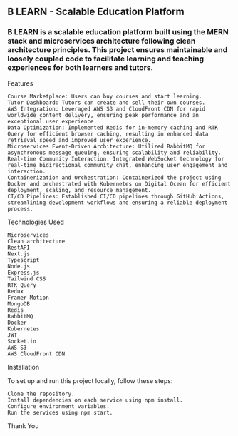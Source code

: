 ## B LEARN - Scalable Education Platform

### B LEARN is a scalable education platform built using the MERN stack and microservices architecture following clean architecture principles. This project ensures maintainable and loosely coupled code to facilitate learning and teaching experiences for both learners and tutors.
Features

    Course Marketplace: Users can buy courses and start learning.
    Tutor Dashboard: Tutors can create and sell their own courses.
    AWS Integration: Leveraged AWS S3 and CloudFront CDN for rapid worldwide content delivery, ensuring peak performance and an exceptional user experience.
    Data Optimization: Implemented Redis for in-memory caching and RTK Query for efficient browser caching, resulting in enhanced data retrieval speed and improved user experience.
    Microservices Event-Driven Architecture: Utilized RabbitMQ for asynchronous message queuing, ensuring scalability and reliability.
    Real-time Community Interaction: Integrated WebSocket technology for real-time bidirectional community chat, enhancing user engagement and interaction.
    Containerization and Orchestration: Containerized the project using Docker and orchestrated with Kubernetes on Digital Ocean for efficient deployment, scaling, and resource management.
    CI/CD Pipelines: Established CI/CD pipelines through GitHub Actions, streamlining development workflows and ensuring a reliable deployment process.

Technologies Used

    Microservices
    Clean architecture
    RestAPI
    Next.js
    Typescript
    Node.js
    Express.js
    Tailwind CSS
    RTK Query
    Redux
    Framer Motion
    MongoDB
    Redis
    RabbitMQ
    Docker
    Kubernetes
    JWT
    Socket.io
    AWS S3
    AWS CloudFront CDN

Installation

To set up and run this project locally, follow these steps:

    Clone the repository.
    Install dependencies on each service using npm install.
    Configure environment variables.
    Run the services using npm start.

Thank You
